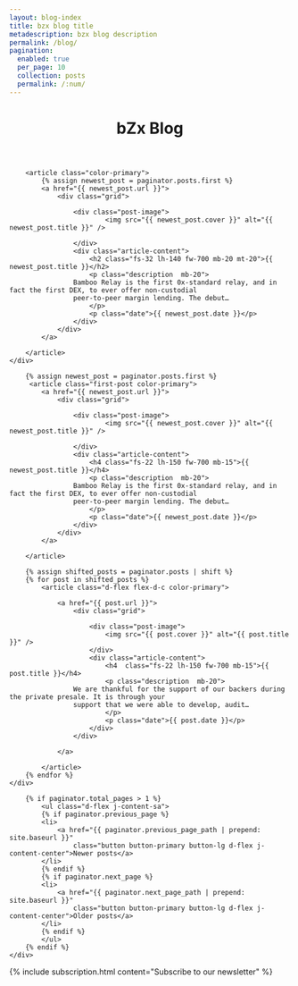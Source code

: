 ```yaml
---
layout: blog-index
title: bzx blog title
metadescription: bzx blog description
permalink: /blog/
pagination:
  enabled: true
  per_page: 10
  collection: posts
  permalink: /:num/ 
---
```

<div class="container container-xl">
    <header class="blog-index">
        <h1 class="mb-50 mt-70 fs-46 lh-120 fw-800 color-primary text-center">bZx Blog</h1>
    </header>
</div>
<section class="first-post">
    <div class="container container-xl">

        <article class="color-primary">
            {% assign newest_post = paginator.posts.first %}
            <a href="{{ newest_post.url }}">
                <div class="grid">
   
                    <div class="post-image">
                            <img src="{{ newest_post.cover }}" alt="{{ newest_post.title }}" />

                    </div>
                    <div class="article-content">
                        <h2 class="fs-32 lh-140 fw-700 mb-20 mt-20">{{ newest_post.title }}</h2>
                        <p class="description  mb-20">
                    Bamboo Relay is the first 0x-standard relay, and in fact the first DEX, to ever offer non-custodial
                    peer-to-peer margin lending. The debut…
                        </p>
                        <p class="date">{{ newest_post.date }}</p>
                    </div>
                </div>
            </a>

        </article>
    </div>
</section>
<section class="posts">
    <div class="container container-xl posts-container">
        
        {% assign newest_post = paginator.posts.first %}
         <article class="first-post color-primary">
            <a href="{{ newest_post.url }}">
                <div class="grid">
   
                    <div class="post-image">
                            <img src="{{ newest_post.cover }}" alt="{{ newest_post.title }}" />

                    </div>
                    <div class="article-content">
                        <h4 class="fs-22 lh-150 fw-700 mb-15">{{ newest_post.title }}</h4>
                        <p class="description  mb-20">
                    Bamboo Relay is the first 0x-standard relay, and in fact the first DEX, to ever offer non-custodial
                    peer-to-peer margin lending. The debut…
                        </p>
                        <p class="date">{{ newest_post.date }}</p>
                    </div>
                </div>
            </a>

        </article>

        {% assign shifted_posts = paginator.posts | shift %}
        {% for post in shifted_posts %}
            <article class="d-flex flex-d-c color-primary">

                <a href="{{ post.url }}">
                    <div class="grid">

                        <div class="post-image">
                            <img src="{{ post.cover }}" alt="{{ post.title }}" />
                        </div>
                        <div class="article-content">
                            <h4  class="fs-22 lh-150 fw-700 mb-15">{{ post.title }}</h4>
                            <p class="description  mb-20">
                    We are thankful for the support of our backers during the private presale. It is through your
                    support that we were able to develop, audit…
                            </p>
                            <p class="date">{{ post.date }}</p>
                        </div>
                    </div>

                </a>

            </article>
        {% endfor %}
    </div>
</section>
<section class="pagination">
    <div class="container container-xl">

        {% if paginator.total_pages > 1 %}
            <ul class="d-flex j-content-sa">
            {% if paginator.previous_page %}
            <li>
                <a href="{{ paginator.previous_page_path | prepend: site.baseurl }}"
                    class="button button-primary button-lg d-flex j-content-center">Newer posts</a>
            </li>
            {% endif %}
            {% if paginator.next_page %}
            <li>
                <a href="{{ paginator.next_page_path | prepend: site.baseurl }}"
                    class="button button-primary button-lg d-flex j-content-center">Older posts</a>
            </li>
            {% endif %}
            </ul>
        {% endif %}
    </div>
</section>

{% include subscription.html content="Subscribe to our newsletter" %}

